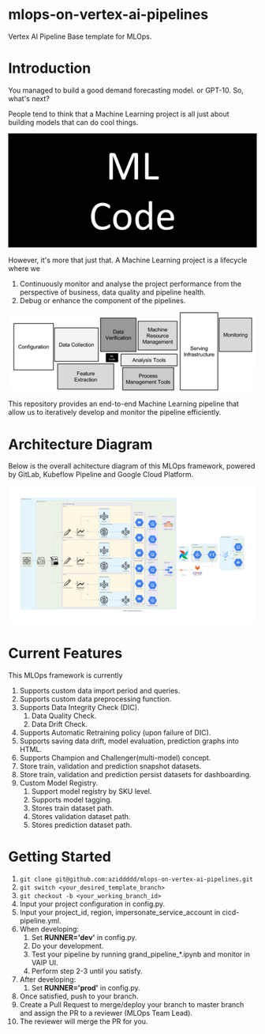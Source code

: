 
# mlops-on-vertex-ai-pipelines

Vertex AI Pipeline Base template for MLOps.

# Introduction

You managed to build a good demand forecasting model. or GPT-10. So, what's next?

People tend to think that a Machine Learning project is all just about building models that can do cool things.

![alt text](https://github.com/aziddddd/mlops-on-vertex-ai-pipelines/blob/usecase-forecast/docs/resources/images/intro_1.png)

However, it's more that just that. A Machine Learning project is a lifecycle where we
1. Continuously monitor and analyse the project performance from the perspective of business, data quality and pipeline health.
2. Debug or enhance the component of the pipelines.

![alt text](https://github.com/aziddddd/mlops-on-vertex-ai-pipelines/blob/usecase-forecast/docs/resources/images/intro_2.png)

This repository provides an end-to-end Machine Learning pipeline that allow us to iteratively develop and monitor the pipeline efficiently.

# Architecture Diagram

Below is the overall achitecture diagram of this MLOps framework, powered by GitLab, Kubeflow Pipeline and Google Cloud Platform.

![alt text](https://github.com/aziddddd/mlops-on-vertex-ai-pipelines/blob/usecase-forecast/docs/resources/images/pipeline_deployment_forecast.png)

# Current Features

This MLOps framework is currently

1. Supports custom data import period and queries.
2. Supports custom data preprocessing function.
3. Supports Data Integrity Check (DIC).
    1. Data Quality Check.
    2. Data Drift Check.
4. Supports Automatic Retraining policy (upon failure of DIC).
5. Supports saving data drift, model evaluation, prediction graphs into HTML.
6. Supports Champion and Challenger(multi-model) concept.
7. Store train, validation and prediction snapshot datasets.
8. Store train, validation and prediction persist datasets for dashboarding.
9. Custom Model Registry.
    1. Support model registry by SKU level.
    2. Supports model tagging.
    3. Stores train dataset path.
    4. Stores validation dataset path.
    5. Stores prediction dataset path.

# Getting Started

1. ```git clone git@github.com:aziddddd/mlops-on-vertex-ai-pipelines.git```
2. ```git switch <your_desired_template_branch>```
3. ```git checkout -b <your_working_branch_id>```
4. Input your project configuration in config.py.
5. Input your project_id, region, impersonate_service_account in cicd-pipeline.yml.
6. When developing:
    1. Set **RUNNER='dev'** in config.py.
    2. Do your development.
    3. Test your pipeline by running grand_pipeline_*.ipynb and monitor in VAIP UI.
    4. Perform step 2-3 until you satisfy.
7. After developing:
    1. Set **RUNNER='prod'** in config.py.
8. Once satisfied, push to your branch.
7. Create a Pull Request to merge/deploy your branch to master branch and assign the PR to a reviewer (MLOps Team Lead).
9. The reviewer will merge the PR for you.
